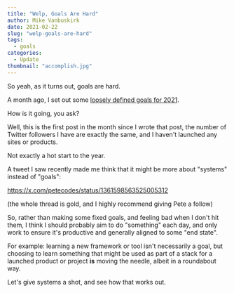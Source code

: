 ```yaml
---
title: "Welp, Goals Are Hard"
author: Mike Vanbuskirk
date: 2021-02-22
slug: "welp-goals-are-hard"
tags: 
  - goals
categories: 
  - Update
thumbnail: "accomplish.jpg"
---
```


So yeah, as it turns out, goals are hard.

A month ago, I set out some [loosely defined goals for 2021](https://mikevanbuskirk.io/posts/its-been-awhile/).

How is it going, you ask?
<!--more-->
Well, this is the first post in the month since I wrote that post, the number of Twitter followers I have are exactly the same, and I haven't launched any sites or products.

Not exactly a hot start to the year.

A tweet I saw recently made me think that it might be more about "systems" instead of "goals":

https://x.com/petecodes/status/1361598563525005312

(the whole thread is gold, and I highly recommend giving Pete a follow)

So, rather than making some fixed goals, and feeling bad when I don't hit them, I think I should probably aim to do "something" each day, and only work to ensure it's productive and generally aligned to some "end state".

For example: learning a new framework or tool isn't necessarily a goal, but choosing to learn something that might be used as part of a stack for a launched product or project **is** moving the needle, albeit in a roundabout way.

Let's give systems a shot, and see how that works out.
